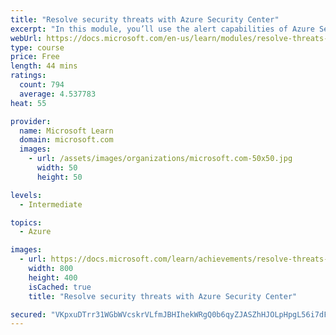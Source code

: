 ```yaml
---
title: "Resolve security threats with Azure Security Center"
excerpt: "In this module, you’ll use the alert capabilities of Azure Security Center to watch for and respond to threats."
webUrl: https://docs.microsoft.com/en-us/learn/modules/resolve-threats-with-azure-security-center/
type: course
price: Free
length: 44 mins
ratings:
  count: 794
  average: 4.537783
heat: 55

provider:
  name: Microsoft Learn
  domain: microsoft.com
  images:
    - url: /assets/images/organizations/microsoft.com-50x50.jpg
      width: 50
      height: 50

levels:
  - Intermediate

topics:
  - Azure

images:
  - url: https://docs.microsoft.com/learn/achievements/resolve-threats-with-azure-security-center-social.png
    width: 800
    height: 400
    isCached: true
    title: "Resolve security threats with Azure Security Center"

secured: "VKpxuDTrr31WGbWVcskrVLfmJBHIhekWRgQ0b6qyZJASZhHJOLpHpgL56i7dFJpmLvzHa0ZF3UFc+8zWOaeN/HJD5MxN9XzaL5dW1sNviszCIRJGTKZZVPYptIbwhIhy6jDeoKECESu3ZNxEQQGBYOyWhh9+f17dVDB0i9NZe2zwJK8xX5HcxzWAZkRuDwAvF43CG4R7dkbg1+BQBnpMC0j6QAaS5anv1y2rqN3Yj44TWF4FNPr2BVDPTGg3NYFHR/RzDD/8M5TsJlOvLoSInIrUmo5cBmIufTNTyrNusJ7N3IsSUNicP4vXhiv086dQwH/UIvY66Is1KjxPLh6Jx662KodsWdg7j46SSq6uNQyJoyEgHPC7fUOCxD3fn+4fjyW8+6RqtKhGXHvPKzSlAg==;qyFRYrWX1uLuwETdvD8LYA=="
---
```


